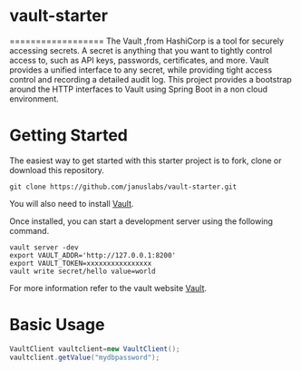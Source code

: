 # vault-starter
==================
The Vault ,from HashiCorp  is a tool for securely accessing secrets. A secret is anything that you want to tightly control access to, such as API keys, passwords, certificates, and more. Vault provides a unified interface to any secret, while providing tight access control and recording a detailed audit log. This project provides a bootstrap around the  HTTP interfaces to Vault using Spring Boot in a non cloud environment.

Getting Started
================
The easiest way to get started with this starter project is to fork, clone or download this repository.

	git clone https://github.com/januslabs/vault-starter.git 
	
You will also need to install [Vault](https://www.vaultproject.io/docs/install/index.html).

Once installed, you can start a development server using the following command.

	vault server -dev
    export VAULT_ADDR='http://127.0.0.1:8200'
    export VAULT_TOKEN=xxxxxxxxxxxxxxxx
	vault write secret/hello value=world
	
For more information refer to the vault website [Vault]( https://www.vaultproject.io/intro/).

Basic Usage
============
```java
VaultClient vaultclient=new VaultClient();
vaultclient.getValue("mydbpassword");
```